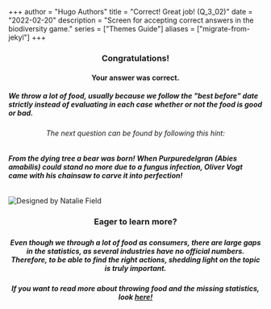 +++
author = "Hugo Authors"
title = "Correct! Great job! (Q_3_02)"
date = "2022-02-20"
description = "Screen for accepting correct answers in the biodiversity game."
series = ["Themes Guide"]
aliases = ["migrate-from-jekyl"]
+++

### <center> Congratulations! </center>
#### <center> Your answer was correct. 
##### We throw a lot of food, usually because we follow the "best before" date strictly instead of evaluating in each case whether or not the food is good or bad.</center>

###### <center> The next question can be found by following this hint: </center>
###### **From the dying tree a bear was born! When Purpuredelgran (Abies amabilis) could stand no more due to a fungus infection, Oliver Vogt came with his chainsaw to carve it into perfection!**


![Designed by Natalie Field](/img/cherry-blossoms.jpg)

### <center> Eager to learn more? </center>

##### <center>  </center>
##### <center> Even though we through a lot of food as consumers, there are large gaps in the statistics, as several industries have no official numbers. Therefore, to be able to find the right actions, shedding light on the topic is truly important. </center>
##### <center> If you want to read more about throwing food and the missing statistics, look [here!](https://www.framtiden.no/201810107348/aktuelt/mat/nei-det-er-ikke-forbrukerne-som-kaster-mest-mat.html) </center>

